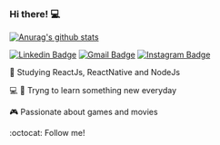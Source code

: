### Hi there! 💻	

[![Anurag's github stats](https://github-readme-stats.vercel.app/api?username=phellippe)](https://github.com/anuraghazra/github-readme-stats)


[![Linkedin Badge](https://img.shields.io/badge/linkedin-%230077B5.svg?&style=flat-square&logo=linkedin&logoColor=white)](https://www.linkedin.com/in/felipesn17/) [![Gmail Badge](https://img.shields.io/badge/-fellipesn17@gmail.com-c14438?style=flat-square&logo=Gmail&logoColor=white&link=mailto:fellipesn17@gmail.com)](mailto:fellipesn17@gmail.com) [![Instagram Badge](https://img.shields.io/badge/instagram-%23E4405F.svg?&style=flat-square&logo=instagram&logoColor=white)](https://www.instagram.com/felipe_snovais/)


 📘  Studying ReactJs, ReactNative and NodeJs

💻 📱 Tryng to learn something new everyday

🎮 Passionate about games and movies

:octocat: Follow me!

